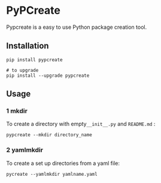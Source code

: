 # PyPCreate

Pypcreate is a easy to use Python package creation tool.

## Installation

```shell
pip install pypcreate

# to upgrade 
pip install --upgrade pypcreate
```

## Usage

### 1 mkdir

To create a directory with empty`__init__.py` and `README.md` :

```shell
pypcreate --mkdir directory_name
```

### 2 yamlmkdir

To create a set up directories from a yaml file:

```shell
pycreate --yamlmkdir yamlname.yaml
```

